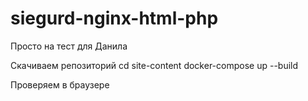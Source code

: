 # siegurd-nginx-html-php
Просто на тест для Данила


Скачиваем репозиторий
cd site-content
docker-compose up --build

Проверяем в браузере
